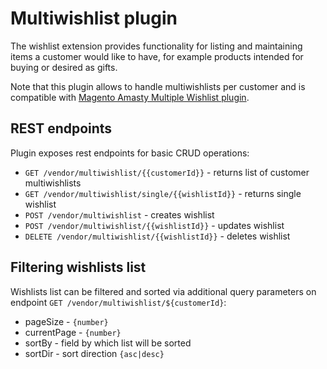 # Multiwishlist plugin
The wishlist extension provides functionality for listing and maintaining 
items a customer would like to have, for example products intended 
for buying or desired as gifts.

Note that this plugin allows to handle multiwishlists per customer and is 
compatible with [Magento Amasty Multiple Wishlist plugin](https://amasty.com/multiple-wishlist-for-magento-2.html).


## REST endpoints
Plugin exposes rest endpoints for basic CRUD operations:

* `GET /vendor/multiwishlist/{{customerId}}` - returns list of customer multiwishlists
* `GET /vendor/multiwishlist/single/{{wishlistId}}` - returns single wishlist
* `POST /vendor/multiwishlist` - creates wishlist
* `POST /vendor/multiwishlist/{{wishlistId}}` - updates wishlist
* `DELETE /vendor/multiwishlist/{{wishlistId}}` - deletes wishlist

## Filtering wishlists list
Wishlists list can be filtered and sorted via additional query parameters on 
endpoint `GET /vendor/multiwishlist/${customerId}`:
* pageSize - `{number}`
* currentPage - `{number}`
* sortBy - field by which list will be sorted
* sortDir - sort direction `{asc|desc}`
